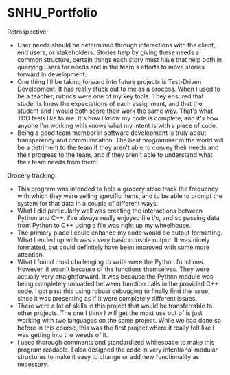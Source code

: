 # SNHU_Portfolio

Retrospective:
  * User needs should be determined through interactions with the client, end users, or
    stakeholders. Stories help by giving these needs a common structure, certain things
    each story must have that help both in querying users for needs and in the team's
    efforts to move stories forward in development.
  * One thing I'll be taking forward into future projects is Test-Driven Development.
    It has really stuck out to me as a process. When I used to be a teacher, rubrics were
    one of my key tools. They ensured that students knew the expectations of each
    assignment, and that the student and I would both score their work the same way.
    That's what TDD feels like to me. It's how I know my code is complete, and it's how
    anyone I'm working with knows what my intent is with a piece of code.
  * Being a good team member in software development is truly about transparency and
    communication. The best programmer in the world will be a detriment to the team if
    they aren't able to convey their needs and their progress to the team, and if they
    aren't able to understand what their team needs from them.
    

Grocery tracking:
  * This program was intended to help a grocery store track the frequency with which they
    were selling specific items, and to be able to prompt the system for that data in a
    couple of different ways.
  * What I did particularly well was creating the interactions between Python and C++.
    I've always really enjoyed file i/o, and so passing data from Python to C++ using
    a file was right up my wheelhouse.
  * The primary place I could enhance my code would be output formatting. What I ended
    up with was a very basic console output. It was nicely formatted, but could definitely
    have been improved with some more attention.
  * What I found most challenging to write were the Python functions. However, it wasn't
    because of the functions themselves. They were actually very straightforward. It was
    because the Python module was being completely unloaded between function calls in the
    provided C++ code. I got past this using robust debugging to finally find the issue,
    since it was presenting as if it were completely different issues.
  * There were a lot of skills in this project that would be transferrable to other
    projects. The one I think I will get the most use out of is just working with two
    languages on the same project. While we had done so before in this course, this was
    the first project where it really felt like I was getting into the weeds of it.
  * I used thorough comments and standardized whitespace to make this program readable.
    I also designed the code in very intentional modular structures to make it easy to
    change or add new functionality as necessary.
